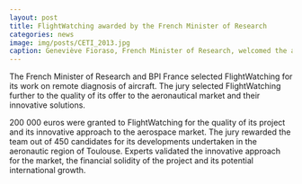 ```yaml
---
layout: post
title: FlightWatching awarded by the French Minister of Research
categories: news
image: img/posts/CETI_2013.jpg
caption: Geneviève Fioraso, French Minister of Research, welcomed the awarded companies in Paris on July 2nd 2013 (©MESR/X.R.Pictures).
---
```

The French Minister of Research and BPI France selected FlightWatching for its work on remote diagnosis of aircraft. The jury selected FlightWatching further to the quality of its offer to the aeronautical market and their innovative solutions.

200 000 euros were granted to FlightWatching for the quality of its project and its innovative approach to the aerospace market. The jury rewarded the team out of 450 candidates for its developments undertaken in the aeronautic region of Toulouse. Experts validated the innovative approach for the market, the financial solidity of the project and its potential international growth.